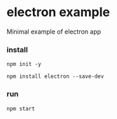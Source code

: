 # electron example
Minimal example of electron app

### install
```
npm init -y 

npm install electron --save-dev
```

### run
```
npm start
```
